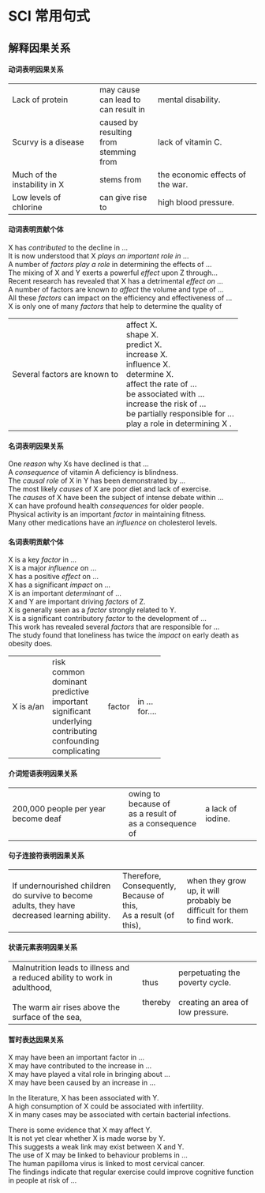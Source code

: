 # SCI 常用句式

## 解释因果关系

#### 动词表明因果关系

|                              |                                                  |                                  |
| ---------------------------- | ------------------------------------------------ | -------------------------------- |
| Lack of protein              | may cause<br/>can lead to<br/>can result in      | mental disability.               |
| Scurvy is a disease          | caused by<br/> resulting from<br/> stemming from | lack of vitamin C.               |
| Much of the instability in X | stems from                                       | the economic effects of the war. |
| Low levels of chlorine       | can give rise to                                 | high blood pressure.             |

#### 动词表明贡献个体

X has *contributed* to the decline in …<br/>
It is now understood that X *plays an important role in* …<br/>
A number of *factors play a role* in determining the effects of …<br/>
The mixing of X and Y exerts a powerful *effect* upon Z through…<br/>
Recent research has revealed that X has a detrimental *effect on* …<br/>
A number of factors are known *to affect* the volume and type of …<br/>
All these *factors* can impact on the efficiency and effectiveness of …<br/>
X is only one of many *factors* that help to determine the quality of<br/>

|                              |                                                              |
| ---------------------------- | ------------------------------------------------------------ |
| Several factors are known to | affect X.<br/>shape X.<br/>predict X.<br/>increase X.<br/>influence X.<br/>determine X.<br/>affect the rate of …<br/>be associated with …<br/>increase the risk of …<br/>be partially responsible for …<br/>play a role in determining X . |

#### 名词表明因果关系

One *reason* why Xs have declined is that …<br/>
A *consequence* of vitamin A deficiency is blindness.<br/>
The *causal role* of X in Y has been demonstrated by …<br/>
The most likely *causes* of X are poor diet and lack of exercise.<br/>
The *causes* of X have been the subject of intense debate within …<br/>
X can have profound health *consequences* for older people.<br/>
Physical activity is an important *factor* in maintaining fitness.<br/>
Many other medications have an *influence* on cholesterol levels.<br/>

#### 名词表明贡献个体

X is a key *factor* in …<br/>
X is a major *influence* on …<br/>
X has a positive *effect* on …<br/>
X has a significant *impact* on …<br/>
X is an important *determinant* of …<br/>
X and Y are important driving *factors* of Z.<br/>
X is generally seen as a *factor* strongly related to Y.<br/>
X is a significant contributory *factor* to the development of …<br/>
This work has revealed several *factors* that are responsible for …<br/>
The study found that loneliness has twice the *impact* on early death as obesity does.<br/>

|           |                                                              |        |                |
| --------- | ------------------------------------------------------------ | ------ | -------------- |
| X is a/an | risk<br/>common<br/>dominant<br/>predictive<br/>important<br/>significant<br/>underlying<br/>contributing<br/>confounding<br/>complicating | factor | in …<br/>for…. |

#### 介词短语表明因果关系

|                                     |                                                              |                   |
| ----------------------------------- | ------------------------------------------------------------ | ----------------- |
| 200,000 people per year become deaf | owing to<br/>because of<br/>as a result of<br/>as a consequence of | a lack of iodine. |

#### 句子连接符表明因果关系

|                                                              |                                                              |                                                              |
| ------------------------------------------------------------ | ------------------------------------------------------------ | ------------------------------------------------------------ |
| If undernourished children do survive to become adults, they have decreased learning ability. | Therefore,<br/>Consequently,<br/>Because of this,<br/>As a result (of this), | when they grow up, it will probably be difficult for them to find work. |

#### 状语元素表明因果关系

|                                                              |                       |                                                              |
| ------------------------------------------------------------ | --------------------- | ------------------------------------------------------------ |
| Malnutrition leads to illness and a reduced ability to work in adulthood,<br/><br/>The warm air rises above the surface of the sea, | thus<br/><br/>thereby | perpetuating the poverty cycle.<br/><br/>creating an area of low pressure. |

#### 暂时表达因果关系

X may have been an important factor in …<br/>
X may have contributed to the increase in …<br/>
X may have played a vital role in bringing about …<br/>
X may have been caused by an increase in …<br/>

In the literature, X has been associated with Y.<br/>
A high consumption of X could be associated with infertility.<br/>
X in many cases may be associated with certain bacterial infections.<br/>

There is some evidence that X may affect Y.<br/>
It is not yet clear whether X is made worse by Y.<br/>
This suggests a weak link may exist between X and Y.<br/>
The use of X may be linked to behaviour problems in …<br/>
The human papilloma virus is linked to most cervical cancer.<br/>
The findings indicate that regular exercise could improve cognitive function in people at risk of …<br/>

